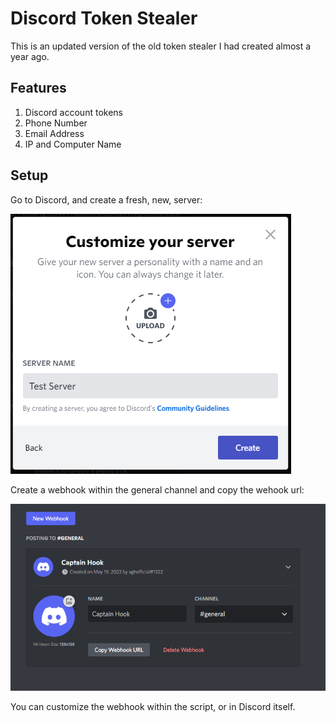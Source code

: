 # Discord Token Stealer

This is an updated version of the old token stealer I had created almost a year ago. 

## Features
1. Discord account tokens
2. Phone Number
3. Email Address
4. IP and Computer Name

## Setup

Go to Discord, and create a fresh, new, server:

<img src='Screenshots/Create Server.png'>

Create a webhook within the general channel and copy the wehook url:

<img src='Screenshots/Webhook.png'>

You can customize the webhook within the script, or in Discord itself.
